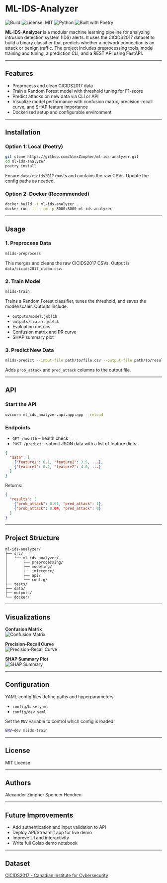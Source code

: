 # ML-IDS-Analyzer

![Build](https://github.com/AlexZimpher/ml-ids-analyzer/actions/workflows/ci.yml/badge.svg)
![License: MIT](https://img.shields.io/badge/License-MIT-yellow.svg)
![Python](https://img.shields.io/badge/python-3.9--3.10-blue.svg)
![Built with Poetry](https://img.shields.io/badge/Built%20with-Poetry-612C63.svg?logo=python&logoColor=white)

**ML-IDS-Analyzer** is a modular machine learning pipeline for analyzing intrusion detection system (IDS) alerts. It uses the CICIDS2017 dataset to build a binary classifier that predicts whether a network connection is an attack or benign traffic. The project includes preprocessing tools, model training and tuning, a prediction CLI, and a REST API using FastAPI.

---

## Features

* Preprocess and clean CICIDS2017 data
* Train a Random Forest model with threshold tuning for F1-score
* Predict attacks on new data via CLI or API
* Visualize model performance with confusion matrix, precision-recall curve, and SHAP feature importance
* Dockerized setup and configurable environment

---

## Installation

### Option 1: Local (Poetry)

```bash
git clone https://github.com/AlexZimpher/ml-ids-analyzer.git
cd ml-ids-analyzer
poetry install
```

Ensure `data/cicids2017` exists and contains the raw CSVs. Update the config paths as needed.

### Option 2: Docker (Recommended)

```bash
docker build -t ml-ids-analyzer .
docker run -it --rm -p 8000:8000 ml-ids-analyzer
```

---

## Usage

### 1. Preprocess Data

```bash
mlids-preprocess
```

This merges and cleans the raw CICIDS2017 CSVs. Output is `data/cicids2017_clean.csv`.

### 2. Train Model

```bash
mlids-train
```

Trains a Random Forest classifier, tunes the threshold, and saves the model/scaler.
Outputs include:

* `outputs/model.joblib`
* `outputs/scaler.joblib`
* Evaluation metrics
* Confusion matrix and PR curve
* SHAP summary plot

### 3. Predict New Data

```bash
mlids-predict --input-file path/to/file.csv --output-file path/to/results.csv
```

Adds `prob_attack` and `pred_attack` columns to the output file.

---

## API

### Start the API

```bash
uvicorn ml_ids_analyzer.api.app:app --reload
```

### Endpoints

* `GET /health` – health check
* `POST /predict` – submit JSON data with a list of feature dicts:

```json
{
  "data": [
    {"feature1": 0.1, "feature2": 3.5, ...},
    {"feature1": 0.2, "feature2": 4.0, ...}
  ]
}
```

Returns:

```json
{
  "results": [
    {"prob_attack": 0.91, "pred_attack": 1},
    {"prob_attack": 0.04, "pred_attack": 0}
  ]
}
```

---

## Project Structure

```
ml-ids-analyzer/
├── src/
│   └── ml_ids_analyzer/
│       ├── preprocessing/
│       ├── modeling/
│       ├── inference/
│       ├── api/
│       └── config/
├── tests/
├── data/
├── outputs/
└── docker/
```

---

## Visualizations

**Confusion Matrix**  
![Confusion Matrix](outputs/confusion_matrix.png)

**Precision-Recall Curve**  
![Precision-Recall Curve](outputs/pr_curve.png)

**SHAP Summary Plot**  
![SHAP Summary](outputs/shap_summary.png)

---

## Configuration

YAML config files define paths and hyperparameters:

* `config/base.yaml`
* `config/dev.yaml`

Set the `ENV` variable to control which config is loaded:

```bash
ENV=dev mlids-train
```

---

## License

MIT License

---

## Authors

Alexander Zimpher
Spencer Hendren

---

## Future Improvements

* Add authentication and input validation to API
* Deploy API/Streamlit app for live demo
* Improve UI and interactivity
* Write full Colab demo notebook

---

## Dataset

[CICIDS2017 - Canadian Institute for Cybersecurity](https://www.unb.ca/cic/datasets/ids-2017.html)